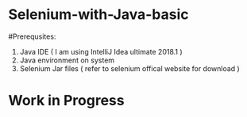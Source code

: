 # Selenium-with-Java-basic
#Prerequsites:
1) Java IDE ( I am using IntelliJ Idea ultimate 2018.1 )
2) Java environment on system 
3) Selenium Jar files ( refer to selenium offical website for download )
# Work in Progress
